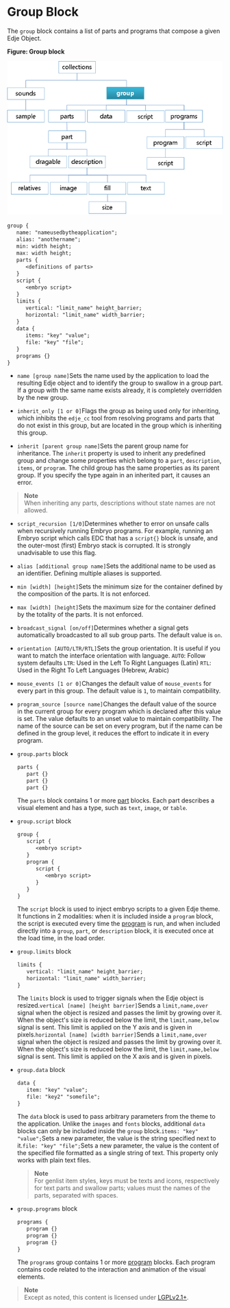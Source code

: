 # Group Block

The `group` block contains a list of parts and programs that compose a given Edje Object.

**Figure: Group block**

![Group block](./media/diagram_group.png)

```
group {
   name: "nameusedbytheapplication";
   alias: "anothername";
   min: width height;
   max: width height;
   parts {
      <definitions of parts>
   }
   script {
      <embryo script>
   }
   limits {
      vertical: "limit_name" height_barrier;
      horizontal: "limit_name" width_barrier;
   }
   data {
      items: "key" "value";
      file: "key" "file";
   }
   programs {}
}
```

- `name [group name]`Sets the name used by the application to load the resulting Edje object and to identify the group to swallow in a group part. If a group with the same name exists already, it is completely overridden by the new group.

- `inherit_only [1 or 0]`Flags the group as being used only for inheriting, which inhibits the `edje_cc` tool from resolving programs and parts that do not exist in this group, but are located in the group which is inheriting this group.

- `inherit [parent group name]`Sets the parent group name for inheritance. The `inherit` property is used to inherit any predefined group and change some properties which belong to a `part`, `description`, `items`, or `program`. The child group has the same properties as its parent group. If you specify the type again in an inherited part, it causes an error.	

> **Note**	
> When inheriting any parts, descriptions without state names are not allowed.

- `script_recursion [1/0]`Determines whether to error on unsafe calls when recursively running Embryo programs. For example, running an Embryo script which calls EDC that has a `script{}` block is unsafe, and the outer-most (first) Embryo stack is corrupted. It is strongly unadvisable to use this flag.

- `alias [additional group name]`Sets the additional name to be used as an identifier. Defining multiple aliases is supported.

- `min [width] [height]`Sets the minimum size for the container defined by the composition of the parts. It is not enforced.

- `max [width] [height]`Sets the maximum size for the container defined by the totality of the parts. It is not enforced.

- `broadcast_signal [on/off]`Determines whether a signal gets automatically broadcasted to all sub group parts. The default value is `on`.

- `orientation [AUTO/LTR/RTL]`Sets the group orientation. It is useful if you want to match the interface orientation with language.	`AUTO`: Follow system defaults	`LTR`: Used in the Left To Right Languages (Latin)	`RTL`: Used in the Right To Left Languages (Hebrew, Arabic)

- `mouse_events [1 or 0]`Changes the default value of `mouse_events` for every part in this group. The default value is `1`, to maintain compatibility.

- `program_source [source name]`Changes the default value of the source in the current group for every program which is declared after this value is set. The value defaults to an unset value to maintain compatibility. The name of the source can be set on every program, but if the name can be defined in the group level, it reduces the effort to indicate it in every program.

- `group.parts` block

  ```
  parts {
     part {}
     part {}
     part {}
  ```

  The `parts` block contains 1 or more [part](./learn-edc-part-n.md) blocks. Each part describes a visual element and has a type, such as `text`, `image`, or `table`.

- `group.script` block

  ```
  group {
     script {
        <embryo script>
     }
     program {
        script {
           <embryo script>
        }
     }
  }
  ```

  The `script` block is used to inject embryo scripts to a given Edje theme. It functions in 2 modalities: when it is included inside a `program` block, the script is executed every time the [program](./learn-edc-program-n.md) is run, and when included directly into a `group`, `part`, or `description` block, it is executed once at the load time, in the load order.

- `group.limits` block

  ```
  limits {
     vertical: "limit_name" height_barrier;
     horizontal: "limit_name" width_barrier;
  }
  ```

  The `limits` block is used to trigger signals when the Edje object is resized.`vertical [name] [height barrier]`Sends a `limit,name,over` signal when the object is resized and passes the limit by growing over it. When the object's size is reduced below the limit, the `limit,name,below` signal is sent. This limit is applied on the Y axis and is given in pixels.`horizontal [name] [width barrier]`Sends a `limit,name,over` signal when the object is resized and passes the limit by growing over it. When the object's size is reduced below the limit, the `limit,name,below` signal is sent. This limit is applied on the X axis and is given in pixels.

- `group.data` block

  ```
  data {
     item: "key" "value";
     file: "key2" "somefile";
  }
  ```

  The `data` block is used to pass arbitrary parameters from the theme to the application. Unlike the `images` and `fonts` blocks, additional `data` blocks can only be included inside the `group` block.`items: "key" "value";`Sets a new parameter, the value is the string specified next to it.`file: "key" "file";`Sets a new parameter, the value is the content of the specified file formatted as a single string of text. This property only works with plain text files.	
  > **Note**	
  > For genlist item styles, keys must be texts and icons, respectively for text parts and swallow parts; values must the names of the parts, separated with spaces.

- `group.programs` block

  ```
  programs {
     program {}
     program {}
     program {}
  }
  ```

  The `programs` group contains 1 or more [program](./learn-edc-program-n.md) blocks. Each program contains code related to the interaction and animation of the visual elements.

> **Note**	
> Except as noted, this content is licensed under [LGPLv2.1+](http://opensource.org/licenses/LGPL-2.1).